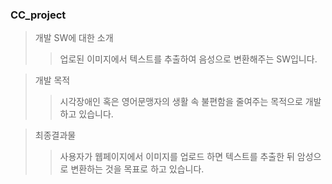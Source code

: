 ### CC_project

>개발 SW에 대한 소개
>> 업로된 이미지에서 텍스트를 추출하여 음성으로 변환해주는 SW입니다.

>개발 목적
>>시각장애인 혹은 영어문맹자의 생활 속 불편함을 줄여주는 목적으로 개발하고 있습니다.

>최종결과물
>>사용자가 웹페이지에서 이미지를 업로드 하면 텍스트를 추출한 뒤 암성으로 변환하는 것을 목표로 하고 있습니다.

